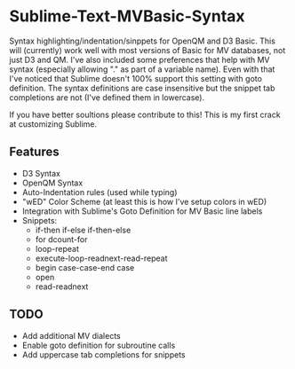 # Sublime-Text-MVBasic-Syntax

Syntax highlighting/indentation/sinppets for OpenQM and D3 Basic. This will (currently) work well with most versions of Basic for MV databases, not just D3 and QM. I've also included some preferences that help with MV syntax (especially allowing "." as part of a variable name). Even with that I've noticed that Sublime doesn't 100% support this setting with goto definition. The syntax definitions are case insensitive but the snippet tab completions are not (I've defined them in lowercase). 

If you have better soultions please contribute to this! This is my first crack at customizing Sublime.

## Features
* D3 Syntax
* OpenQM Syntax
* Auto-Indentation rules (used while typing)
* "wED" Color Scheme (at least this is how I've setup colors in wED)
* Integration with Sublime's Goto Definition for MV Basic line labels 
* Snippets:
  * if-then if-else if-then-else
  * for dcount-for
  * loop-repeat
  * execute-loop-readnext-read-repeat
  * begin case-case-end case
  * open
  * read-readnext

## TODO
* Add additional MV dialects
* Enable goto definition for subroutine calls
* Add uppercase tab completions for snippets
